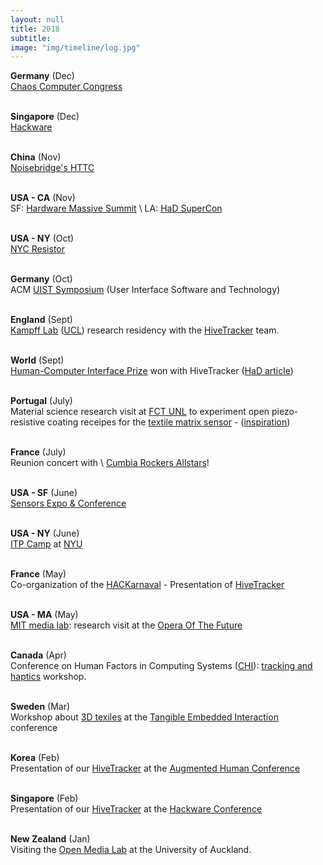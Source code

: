 ```yaml
---
layout: null
title: 2018
subtitle:
image: "img/timeline/log.jpg"
---
```


**Germany** (Dec) <br> [Chaos Computer Congress](https://events.ccc.de/congress/2018/)

<br> **Singapore** (Dec) <br> [Hackware](https://www.meetup.com/Hackware)

<br> **China** (Nov) <br> [Noisebridge's HTTC](http://noisebridge.net/wiki/NoisebridgeChinaTrip8)

<br> **USA - CA** (Nov) <br> SF: [Hardware Massive Summit](https://hardwaremassive.com/events/2018/11/hardware-summit-sf) \\
LA: [HaD SuperCon](https://hackaday.io/superconference)

<br> **USA - NY** (Oct) <br> [NYC Resistor](https://www.nycresistor.com/2018/10/09/halloween-party-2018-on-sat-oct-27/)

<br> **Germany** (Oct) <br> ACM [UIST Symposium](http://uist.acm.org/uist2018/) (User Interface Software and Technology)

<br> **England** (Sept) <br> [Kampff Lab](https://www.sensorsexpo.com) ([UCL](http://www.ucl.ac.uk/swc/research/Kampff)) research residency with the [HiveTracker](http://HiveTracker.github.io) team.

<br> **World** (Sept) <br> [Human-Computer Interface Prize](https://hackaday.com/2018/09/05/twenty-projects-that-just-won-the-human-computer-interface-challenge/) won with HiveTracker ([HaD article](https://hackaday.com/2018/09/04/this-is-your-solution-for-open-source-motion-tracking/))

<br> **Portugal** (July) <br> Material science research visit at [FCT UNL](http://fct.unl.pt) to experiment open piezo-resistive coating receipes for the [textile matrix sensor](matrix.eTextile.org) - ([inspiration](diva-portal.org/smash/get/diva2:788776/FULLTEXT01.pdf))

<br> **France** (July) <br> Reunion concert with \\
[Cumbia Rockers Allstars](https://www.la-java.fr/artistes/cumbia-rockers-all-stars/)!

<br> **USA - SF** (June) <br> [Sensors Expo & Conference](https://www.sensorsexpo.com)

<br> **USA - NY** (June) <br> [ITP Camp](https://itp.nyu.edu/camp2018/) at [NYU](https://www.nyu.edu)

<br> **France** (May) <br> Co-organization of the [HACKarnaval](http://hackarnaval.online) - Presentation of [HiveTracker](http://HiveTracker.github.io)

<br> **USA - MA** (May) <br> [MIT media lab](https://media.mit.edu): research visit at the [Opera Of The Future](http://opera.media.mit.edu/)

<br> **Canada** (Apr) <br> Conference on Human Factors in Computing Systems ([CHI](http://chi2018.acm.org)): [tracking and haptics](publications/CHI18-InTouch.pdf) workshop.

<br> **Sweden** (Mar) <br> Workshop about [3D texiles](http://3dTexiles.github.org) at the [Tangible Embedded Interaction](https://tei.acm.org/2018) conference

 <br> **Korea** (Feb) <br> Presentation of our [HiveTracker](http://HiveTracker.github.io) at the [Augmented Human Conference](http://www.sigah.org/AH2018/)

<br> **Singapore** (Feb) <br> Presentation of our [HiveTracker](http://HiveTracker.github.io) at the [Hackware Conference](https://www.meetup.com/Hackware)

<br> **New Zealand** (Jan) <br> Visiting the [Open Media Lab](https://oml.blogs.auckland.ac.nz) at the University of Auckland.

